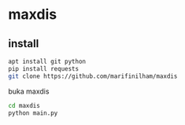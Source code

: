 # maxdis

## install
```bash
apt install git python
pip install requests
git clone https://github.com/marifinilham/maxdis
```

buka maxdis
```bash
cd maxdis
python main.py
```
